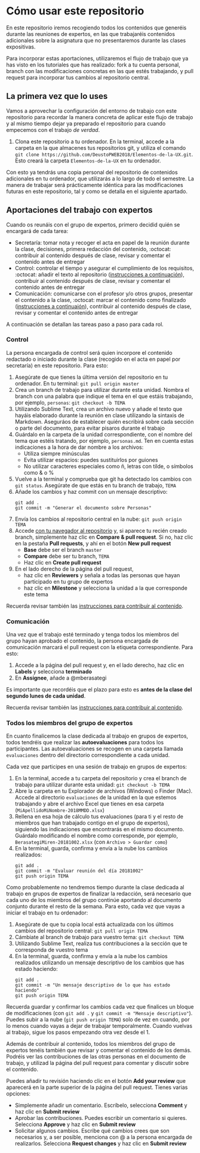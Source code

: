 # Cómo usar este repositorio

En este repositorio iremos recogiendo todos los contenidos que generéis durante las reuniones de expertos, en las que trabajaréis contenidos adicionales sobre la asignatura que no presentaremos durante las clases expositivas.

Para incorporar estas aportaciones, utilizaremos el flujo de trabajo que ya has visto en los tutoriales que has realizado: fork a tu cuenta personal, branch con las modificaciones concretas en las que estés trabajando, y pull request para incorporar tus cambios al repositorio central. 

## La primera vez que lo uses

Vamos a aprovechar la configuración del entorno de trabajo con este repositorio para recordar la manera concreta de aplicar este flujo de trabajo y al mismo tiempo dejar ya preparado el repositorio para cuando empecemos con el trabajo _de verdad_. 

1. Clona este repositorio a tu ordenador. En la terminal, accede a la carpeta en la que almacenes tus repositorios git, y utiliza el comando `git clone https://github.com/DeustoPWEB2018/Elementos-de-la-UX.git`. Esto creará la carpeta `Elementos-de-la-UX` en tu ordenador.

<!-- Previous steps, before we actually started working. Fork+branch approach

1. Crea un fork de este repositorio en tu cuenta personal. Haz clic en el botón **Fork** que tienes en la parte superior derecha de la pantalla.
2. Clona tu copia personal a tu ordenador. 
    1. En tu navegador, asegúrate de que estás viendo tu fork y haz clic sobre el botón verde **Clone or download**. Copia la URL. 
    2. En la terminal, accede a la carpeta en la que almacenes tus repositorios git, y utiliza el comando `git clone URL-COPIADA-ANTES`. Esto creará la carpeta `Elementos-de-la-UX` en tu ordenador.
3. Crea un branch llamado `añadir-TUNOMBREDEUSUARIO` (por ejemplo, `añadir-mberasategi`) para hacer los cambios correspondientes a la incorporación de tu nombre, y cámbiate a esa rama: `git checkout -b NOMBERDETUBRANCH`
4. Utiliza Sublime Text para crear un archivo llamado `TUNOMBREDEUSUARIO.md`  y guárdalo en una carpeta nueva llamada `estudiantes` dentro del repositorio `Elementos-de-la-UX`.
5. Copia este texto en el archivo recién creado y sustituye con tus datos (nombre y apellido y nombre de usuario y URL del perfil de GitHub):
```
Miren Berasategi :octocat: [@mberasategi](http://github.com/mberasategi)
```
5. Añade si quieres más líneas con más información acerca de ti y guarda el archivo. Asegúrate de hacerlo en el directorio `estudiantes` del repositorio `Elementos-de-la-UX`.
6. Vuelve a la terminal, comprueba que git ha reconocido los cambios con `git status`, y añade todos los cambios para el siguiente commit con `git add .`. Después, haz commit utilizando un mensaje descriptivo, por ejemplo, `git commit -m "Añadir TUNOMBREDEUSUARIO al directorio de estudiantes"`
7. Actualiza tu fork en GitHub con los cambios que acabas de hacer en tu ordenador: `git push origin NOMBREDETUBRANCH`
8. Accede al [repositorio central de Elementos de la UX](https://github.com/DeustoPWEB2018/Elementos-de-la-UX) y crea [un nuevo pull request](https://github.com/DeustoPWEB2018/Elementos-de-la-UX/compare) para incorporar tus cambios. 
    - Si aparece tu recién creado branch, simplemente haz clic en **Compare & pull request**
    - Si no, es posible que tengas que hacer clic en _compare accross forks_. En cualquier caso:
        - **Base fork** debe ser el repositorio central (en DeustoPWEB2018), branch `master`
        - **Head fork** debe ser tu fork personal, branch `añadir-TUNOMBREDEUSUARIO`
        - Haz clic en **Create pull request**
9. ¡Sigue las instrucciones en el propio pull request para terminar!
-->

Con esto ya tendrás una copia personal del repositorio de contenidos adicionales en tu ordenador, que utilizarás a lo largo de todo el semestre. La manera de trabajar será prácticamente idéntica para las modificaciones futuras en este repositorio, tal y como se detalla en el siguiente apartado.

## Aportaciones del trabajo con expertos

Cuando os reunáis con el grupo de expertos, primero decidid quién se encargará de cada tarea:

- Secretaría: tomar nota y recoger el acta en papel de la reunión durante la clase, decisiones, primera redacción del contenido, :octocat: contribuir al contenido después de clase, revisar y comentar el contenido antes de entregar
- Control: controlar el tiempo y asegurar el cumplimiento de los requisitos, :octocat: añadir el texto al repositorio ([instrucciones a continuación](#control)), contribuir al contenido después de clase, revisar y comentar el contenido antes de entregar
- Comunicación: comunicarse con el profesor y/o otros grupos, presentar el contenido a la clase, :octocat: marcar el contenido como finalizado ([instrucciones a continuaión](#comunicacion)), contribuir al contenido después de clase, revisar y comentar el contenido antes de entregar

A continuación se detallan las tareas paso a paso para cada rol.

### Control

La persona encargada de control será quien incorpore el contenido redactado o iniciado durante la clase (recogido en el acta en papel por secretaría) en este repositorio. Para esto:

1. Asegúrate de que tienes la última versión del repositorio en tu ordenador. En tu terminal: `git pull origin master`
2. Crea un branch de trabajo para utilizar durante esta unidad. Nombra el branch con una palabra que indique el tema en el que estáis trabajando, por ejemplo, `personas`: `git checkout -b TEMA`
3. Utilizando Sublime Text, crea un archivo nuevo y añade el texto que hayáis elaborado durante la reunión en clase utilizando la sintaxis de Markdown. Aseguráos de establecer quién escribirá sobre cada sección o parte del documento, para evitar pisaros durante el trabajo
4. Guárdalo en la carpeta de la unidad correspondiente, con el nombre del tema que estéis tratando, por ejemplo, `personas.md`. Ten en cuenta estas indicaciones a la hora de dar nombre a los archivos:
    - Utiliza siempre minúsculas 
    - Evita utilizar espacios: puedes sustituirlos por guiones
    - No utilizar caracteres especiales como ñ, letras con tilde, o símbolos como \& o \%
5. Vuelve a la terminal y comprueba que git ha detectado los cambios con `git status`. Asegúrate de que estás en tu branch de trabajo, `TEMA`
6. Añade los cambios y haz commit con un mensaje descriptivo:
    ```
    git add .
    git commit -m "Generar el documento sobre Personas"
    ```
7. Envía los cambios al repositorio central en la nube: `git push origin TEMA`
8. Accede [con tu navegador al repositorio](https://github.com/DeustoPWEB2018/Elementos-de-la-UX) y, si aparece tu recién creado branch, simplemente haz clic en **Compare & pull request**. Si no, haz clic en la pestaña **Pull requests**, y ahí en el botón **New pull request**
    - **Base** debe ser el branch `master`
    - **Compare** debe ser tu branch, `TEMA`
    - Haz clic en **Create pull request**
9. En el lado derecho de la página del pull request, 
    - haz clic en **Reviewers** y señala a todas las personas que hayan participado en tu grupo de expertos 
    - haz clic en **Milestone** y selecciona la unidad a la que corresponde este tema 

Recuerda revisar también las [instrucciones para contribuir al contenido](#todos-los-miembros-del-grupo-de-expertos).

### Comunicación

Una vez que el trabajo esté terminado y tenga todos los miembros del grupo hayan aprobado el contenido, la persona encargada de comunicación marcará el pull request con la etiqueta correspondiente. Para esto:

1. Accede a la página del pull request y, en el lado derecho, haz clic en **Labels** y selecciona **terminado** 
2. En **Assignee**, añade a @mberasategi

Es importante que recordéis que el plazo para esto es **antes de la clase del segundo lunes de cada unidad**. 

Recuerda revisar también las [instrucciones para contribuir al contenido](#todos-los-miembros-del-grupo-de-expertos).

### Todos los miembros del grupo de expertos

En cuanto finalicemos la clase dedicada al trabajo en grupos de expertos, todos tendréis que realizar las **autoevaluaciones** para todos los participantes. Las autoevaluaciones se recogen en una carpeta llamada `evaluaciones` dentro del directorio correspondiente a cada unidad. 

Cada vez que participes en una sesión de trabajo en grupos de expertos:

1. En la terminal, accede a tu carpeta del repositorio y crea el branch de trabajo para utilizar durante esta unidad: `git checkout -b TEMA`
2. Abre la carpeta en tu Explorador de archivos (Windows) o Finder (Mac). Accede al directorio `evaluaciones` de la unidad en la que estemos trabajando y abre el archivo Excel que tienes en esa carpeta (`MiApellidoMiNombre-2018MMDD.xlsx`)
3. Rellena en esa hoja de cálculo tus evaluaciones (para ti y el resto de miembros que han trabajado contigo en el grupo de expertos), siguiendo las indicaciones que encontrarás en el mismo documento. Guárdalo modificando el nombre como corresponde, por ejemplo, `BerasategiMiren-20181002.xlsx` (con `Archivo > Guardar como`)
4. En la terminal, guarda, confirma y envía a la nube los cambios realizados:
    ```
    git add .
    git commit -m "Evaluar reunión del día 20181002"
    git push origin TEMA
    ```


<!-- Previous branch approach 

En primer lugar es necesario que actualices tu copia local con los cambios del repositorio central, que incluyen la plantilla para la autoevaluación. Para esto, accede a la carpeta del repositorio con tu terminal y ejecuta los siguientes comandos:
```
git pull origin master
git checkout evaluaciones
```

Después, cada vez que participes en una sesión de trabajo en grupos expertos:

1. En la terminal, accede a tu carpeta del repositorio y cámbiate al branch `evaluaciones`: `git checkout evaluaciones`
2. Abre la carpeta en tu Explorador de archivos (Windows) o Finder (Mac). Verás que ahora, en lugar de mostrar los contenidos trabajados acerca de los elementos de la UX, solamente tienes un directorio `evaluaciones`. Abre el archivo Excel que tienes en esa carpeta (`MiApellidoMiNombre-2018MMDD.xlsx`)
3. Rellena en esa hoja de cálculo tus evaluaciones (para ti y el resto de miembros que han trabajado contigo en el grupo de expertos), siguiendo las indicaciones que encontrarás en el mismo documento. Guárdalo modificando el nombre como corresponde, por ejemplo, `BerasategiMiren-20181002.xlsx` (con `Archivo > Guardar como`)
4. En la terminal, guarda, confirma y envía a tu copia personal en la nube los cambios realizados:
    ```
    git add .
    git commit -m "Evaluar reunión del día 20181002"
    git push origin evaluaciones
    ```
5. Vuelve a tu branch de trabajo para seguir generando el contenido que te corresponde en este borrador: `git checkout TUNOMBRE-TEMA`

Estas autoevaluaciones no necesitan incorporarse al repositorio central, por lo que no es necesario que crees un pull request para esto. Las recogeré del repositorio personal de cada estudiante.

-->

Como probablemente no tendremos tiempo durante la clase dedicada al trabajo en grupos de expertos de finalizar la redacción, será necesario que cada uno de los miembros del grupo continúe aportando al documento conjunto durante el resto de la semana. Para esto, cada vez que vayas a iniciar el trabajo en tu ordenador:

1. Asegúrate de que tu copia local está actualizada con los últimos cambios del repositorio central: `git pull origin TEMA`
2. Cámbiate al branch de trabajo para vuestro tema: `git checkout TEMA`
3. Utilizando Sublime Text, realiza tus contribuciones a la sección que te corresponda de vuestro tema
4. En la terminal, guarda, confirma y envía a la nube los cambios realizados utilizando un mensaje descriptivo de los cambios que has estado haciendo:
    ```
    git add .
    git commit -m "Un mensaje descriptivo de lo que has estado haciendo"
    git push origin TEMA
    ```

Recuerda guardar y confirmar los cambios cada vez que finalices un bloque de modificaciones (con `git add .` y `git commit -m "Mensaje descriptivo"`). Puedes subir a la nube  (`git push origin TEMA`) solo de vez en cuando, por lo menos cuando vayas a dejar de trabajar temporalmente. Cuando vuelvas al trabajo, sigue los pasos empezando otra vez desde el 1.

Además de contribuir al contenido, todos los miembros del grupo de expertos tenéis también que revisar y comentar el contenido de los demás. Podréis ver las contribuciones de las otras personas en el documento de trabajo, y utilizad la página del pull request para comentar y discutir sobre el contenido.

Puedes añadir tu revisión haciendo clic en el botón **Add your review** que aparecerá en la parte superior de la página del pull request. Tienes varias opciones:

- Simplemente añadir un comentario. Escríbelo, selecciona **Comment** y haz clic en **Submit review**
- Aprobar las contribuciones. Puedes escribir un comentario si quieres. Selecciona **Approve** y haz clic en **Submit review**
- Solicitar algunos cambios. Escribe qué cambios crees que son necesarios y, a ser posible, menciona con @ a la persona encargada de realizarlos. Selecciona **Request changes** y haz clic en **Submit review**


